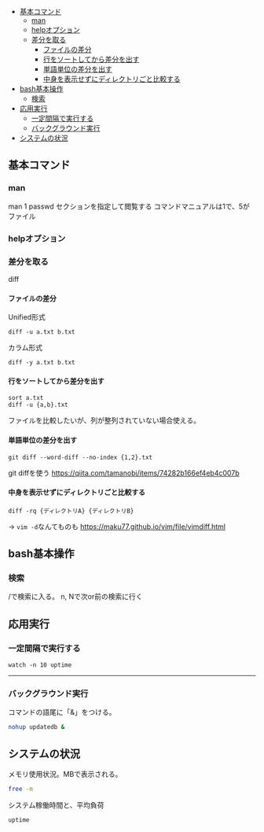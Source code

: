 - [基本コマンド](#基本コマンド)
  - [man](#man)
  - [helpオプション](#helpオプション)
  - [差分を取る](#差分を取る)
    - [ファイルの差分](#ファイルの差分)
    - [行をソートしてから差分を出す](#行をソートしてから差分を出す)
    - [単語単位の差分を出す](#単語単位の差分を出す)
    - [中身を表示せずにディレクトリごと比較する](#中身を表示せずにディレクトリごと比較する)
- [bash基本操作](#bash基本操作)
  - [検索](#検索)
- [応用実行](#応用実行)
  - [一定間隔で実行する](#一定間隔で実行する)
  - [バックグラウンド実行](#バックグラウンド実行)
- [システムの状況](#システムの状況)

## 基本コマンド
### man
man 1 passwd
  セクションを指定して閲覧する
  コマンドマニュアルは1で、5がファイル

### helpオプション


### 差分を取る
diff

#### ファイルの差分
Unified形式
```
diff -u a.txt b.txt
```

カラム形式
```
diff -y a.txt b.txt
```

#### 行をソートしてから差分を出す
```
sort a.txt
diff -u {a,b}.txt
```
ファイルを比較したいが、列が整列されていない場合使える。

#### 単語単位の差分を出す
```
git diff --word-diff --no-index {1,2}.txt
```
git diffを使う
https://qiita.com/tamanobi/items/74282b166ef4eb4c007b

#### 中身を表示せずにディレクトリごと比較する
```
diff -rq {ディレクトリA} {ディレクトリB}
```

→ `vim -d`なんてものも
https://maku77.github.io/vim/file/vimdiff.html

## bash基本操作
### 検索
/で検索に入る。
n, Nで次or前の検索に行く

## 応用実行
### 一定間隔で実行する
```
watch -n 10 uptime
```
****
### バックグラウンド実行
コマンドの語尾に「&」をつける。
```bash
nohup updatedb &
```

## システムの状況
メモリ使用状況。MBで表示される。
```bash
free -m
```

システム稼働時間と、平均負荷
```
uptime
```
